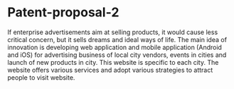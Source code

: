 # Patent-proposal-2
If enterprise advertisements aim at selling products, it would cause less critical concern, but it sells dreams and ideal ways of life. The main idea of innovation is developing web application and mobile application (Android and iOS) for advertising business of local city vendors, events in cities and launch of new products in city. This website is specific  to each city. The website offers various services and adopt various strategies to attract people to visit website. 
 
